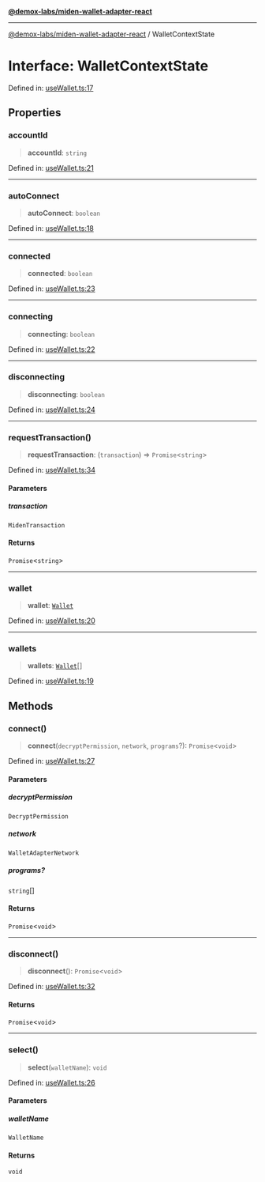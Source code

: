 [**@demox-labs/miden-wallet-adapter-react**](../README.md)

***

[@demox-labs/miden-wallet-adapter-react](../globals.md) / WalletContextState

# Interface: WalletContextState

Defined in: [useWallet.ts:17](https://github.com/demox-labs/miden-wallet-adapter/blob/1ef8b04773cb8b7272bbf6a4eb810ab074d47de8/packages/core/react/useWallet.ts#L17)

## Properties

### accountId

> **accountId**: `string`

Defined in: [useWallet.ts:21](https://github.com/demox-labs/miden-wallet-adapter/blob/1ef8b04773cb8b7272bbf6a4eb810ab074d47de8/packages/core/react/useWallet.ts#L21)

***

### autoConnect

> **autoConnect**: `boolean`

Defined in: [useWallet.ts:18](https://github.com/demox-labs/miden-wallet-adapter/blob/1ef8b04773cb8b7272bbf6a4eb810ab074d47de8/packages/core/react/useWallet.ts#L18)

***

### connected

> **connected**: `boolean`

Defined in: [useWallet.ts:23](https://github.com/demox-labs/miden-wallet-adapter/blob/1ef8b04773cb8b7272bbf6a4eb810ab074d47de8/packages/core/react/useWallet.ts#L23)

***

### connecting

> **connecting**: `boolean`

Defined in: [useWallet.ts:22](https://github.com/demox-labs/miden-wallet-adapter/blob/1ef8b04773cb8b7272bbf6a4eb810ab074d47de8/packages/core/react/useWallet.ts#L22)

***

### disconnecting

> **disconnecting**: `boolean`

Defined in: [useWallet.ts:24](https://github.com/demox-labs/miden-wallet-adapter/blob/1ef8b04773cb8b7272bbf6a4eb810ab074d47de8/packages/core/react/useWallet.ts#L24)

***

### requestTransaction()

> **requestTransaction**: (`transaction`) => `Promise`\<`string`\>

Defined in: [useWallet.ts:34](https://github.com/demox-labs/miden-wallet-adapter/blob/1ef8b04773cb8b7272bbf6a4eb810ab074d47de8/packages/core/react/useWallet.ts#L34)

#### Parameters

##### transaction

`MidenTransaction`

#### Returns

`Promise`\<`string`\>

***

### wallet

> **wallet**: [`Wallet`](Wallet.md)

Defined in: [useWallet.ts:20](https://github.com/demox-labs/miden-wallet-adapter/blob/1ef8b04773cb8b7272bbf6a4eb810ab074d47de8/packages/core/react/useWallet.ts#L20)

***

### wallets

> **wallets**: [`Wallet`](Wallet.md)[]

Defined in: [useWallet.ts:19](https://github.com/demox-labs/miden-wallet-adapter/blob/1ef8b04773cb8b7272bbf6a4eb810ab074d47de8/packages/core/react/useWallet.ts#L19)

## Methods

### connect()

> **connect**(`decryptPermission`, `network`, `programs`?): `Promise`\<`void`\>

Defined in: [useWallet.ts:27](https://github.com/demox-labs/miden-wallet-adapter/blob/1ef8b04773cb8b7272bbf6a4eb810ab074d47de8/packages/core/react/useWallet.ts#L27)

#### Parameters

##### decryptPermission

`DecryptPermission`

##### network

`WalletAdapterNetwork`

##### programs?

`string`[]

#### Returns

`Promise`\<`void`\>

***

### disconnect()

> **disconnect**(): `Promise`\<`void`\>

Defined in: [useWallet.ts:32](https://github.com/demox-labs/miden-wallet-adapter/blob/1ef8b04773cb8b7272bbf6a4eb810ab074d47de8/packages/core/react/useWallet.ts#L32)

#### Returns

`Promise`\<`void`\>

***

### select()

> **select**(`walletName`): `void`

Defined in: [useWallet.ts:26](https://github.com/demox-labs/miden-wallet-adapter/blob/1ef8b04773cb8b7272bbf6a4eb810ab074d47de8/packages/core/react/useWallet.ts#L26)

#### Parameters

##### walletName

`WalletName`

#### Returns

`void`
